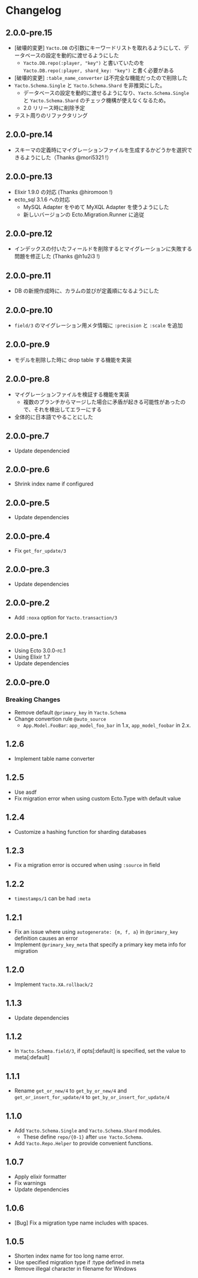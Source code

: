 # Changelog

## 2.0.0-pre.15

- [破壊的変更] `Yacto.DB` の引数にキーワードリストを取れるようにして、データベースの設定を動的に渡せるようにした
  - `Yacto.DB.repo(:player, "key")` と書いていたのを `Yacto.DB.repo(:player, shard_key: "key")` と書く必要がある
- [破壊的変更] `:table_name_converter` は不完全な機能だったので削除した
- `Yacto.Schema.Single` と `Yacto.Schema.Shard` を非推奨にした。
  - データベースの設定を動的に渡せるようになり、`Yacto.Schema.Single` と `Yacto.Schema.Shard` のチェック機構が使えなくなるため。
  - 2.0 リリース時に削除予定
- テスト周りのリファクタリング

## 2.0.0-pre.14

- スキーマの定義時にマイグレーションファイルを生成するかどうかを選択できるようにした（Thanks @mori5321 !）

## 2.0.0-pre.13

- Elixir 1.9.0 の対応 (Thanks @hiromoon !)
- ecto_sql 3.1.6 への対応
  - MySQL Adapter をやめて MyXQL Adapter を使うようにした
  - 新しいバージョンの Ecto.Migration.Runner に追従

## 2.0.0-pre.12

- インデックスの付いたフィールドを削除するとマイグレーションに失敗する問題を修正した (Thanks @h1u2i3 !)

## 2.0.0-pre.11

- DB の新規作成時に、カラムの並びが定義順になるようにした

## 2.0.0-pre.10

- `field/3` のマイグレーション用メタ情報に `:precision` と `:scale` を追加

## 2.0.0-pre.9

- モデルを削除した時に drop table する機能を実装

## 2.0.0-pre.8

- マイグレーションファイルを検証する機能を実装
  - 複数のブランチからマージした場合に矛盾が起きる可能性があったので、それを検出してエラーにする
- 全体的に日本語でやることにした

## 2.0.0-pre.7

- Update dependencied

## 2.0.0-pre.6

- Shrink index name if configured

## 2.0.0-pre.5

- Update dependencies

## 2.0.0-pre.4

- Fix `get_for_update/3`

## 2.0.0-pre.3

- Update dependencies

## 2.0.0-pre.2

- Add `:noxa` option for `Yacto.transaction/3`

## 2.0.0-pre.1

- Using Ecto 3.0.0-rc.1
- Using Elixir 1.7
- Update dependencies

## 2.0.0-pre.0

### Breaking Changes

- Remove default `@primary_key` in `Yacto.Schema`
- Change convertion rule `@auto_source`
  - `App.Model.FooBar`: `app_model_foo_bar` in 1.x, `app_model_foobar` in 2.x.

## 1.2.6

- Implement table name converter

## 1.2.5

- Use asdf
- Fix migration error when using custom Ecto.Type with default value

## 1.2.4

- Customize a hashing function for sharding databases

## 1.2.3

- Fix a migration error is occured when using `:source` in field

## 1.2.2

- `timestamps/1` can be had `:meta`

## 1.2.1

- Fix an issue where using `autogenerate: {m, f, a}` in `@primary_key` definition causes an error
- Implement `@primary_key_meta` that specify a primary key meta info for migration

## 1.2.0

- Implement `Yacto.XA.rollback/2`

## 1.1.3

- Update dependencies

## 1.1.2

- In `Yacto.Schema.field/3`, if opts[:default] is specified, set the value to meta[:default]

## 1.1.1

- Rename `get_or_new/4` to `get_by_or_new/4` and `get_or_insert_for_update/4` to `get_by_or_insert_for_update/4`

## 1.1.0

- Add `Yacto.Schema.Single` and `Yacto.Schema.Shard` modules.
    - These define `repo/{0-1}` after `use Yacto.Schema`.
- Add `Yacto.Repo.Helper` to provide convenient functions.

## 1.0.7

- Apply elixir formatter
- Fix warnings
- Update dependencies

## 1.0.6

- [Bug] Fix a migration type name includes with spaces.

## 1.0.5

- Shorten index name for too long name error.
- Use specified migration type if :type defined in meta
- Remove illegal character in filename for Windows
